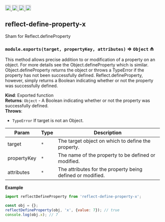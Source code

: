 <a href="https://travis-ci.org/Xotic750/reflect-define-property-x"
   title="Travis status">
<img
   src="https://travis-ci.org/Xotic750/reflect-define-property-x.svg?branch=master"
   alt="Travis status" height="18"/>
</a>
<a href="https://david-dm.org/Xotic750/reflect-define-property-x"
   title="Dependency status">
<img src="https://david-dm.org/Xotic750/reflect-define-property-x.svg"
   alt="Dependency status" height="18"/>
</a>
<a href="https://david-dm.org/Xotic750/reflect-define-property-x#info=devDependencies"
   title="devDependency status">
<img src="https://david-dm.org/Xotic750/reflect-define-property-x/dev-status.svg"
   alt="devDependency status" height="18"/>
</a>
<a href="https://badge.fury.io/js/reflect-define-property-x" title="npm version">
<img src="https://badge.fury.io/js/reflect-define-property-x.svg"
   alt="npm version" height="18"/>
</a>
<a name="module_reflect-define-property-x"></a>

## reflect-define-property-x

Sham for Reflect.defineProperty

<a name="exp_module_reflect-define-property-x--module.exports"></a>

### `module.exports(target, propertyKey, attributes)` ⇒ <code>Object</code> ⏏

This method allows precise addition to or modification of a property on an object.
For more details see the Object.defineProperty which is similar.
Object.defineProperty returns the object or throws a TypeError if the property
has not been successfully defined. Reflect.defineProperty, however, simply returns
a Boolean indicating whether or not the property was successfully defined.

**Kind**: Exported function  
**Returns**: <code>Object</code> - A Boolean indicating whether or not the property was successfully defined.  
**Throws**:

- <code>TypeError</code> If target is not an Object.

| Param       | Type            | Description                                                |
| ----------- | --------------- | ---------------------------------------------------------- |
| target      | <code>\*</code> | The target object on which to define the property.         |
| propertyKey | <code>\*</code> | The name of the property to be defined or modified.        |
| attributes  | <code>\*</code> | The attributes for the property being defined or modified. |

**Example**

```js
import reflectDefineProperty from 'reflect-define-property-x';

const obj = {};
reflectDefineProperty(obj, 'x', {value: 7}); // true
console.log(obj.x); // 7
```
